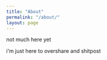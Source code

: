```yaml
---
title: "About"
permalink: "/about/"
layout: page
---
```


not much here yet

i'm just here to overshare and shitpost
